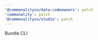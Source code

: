 ```yaml
---
'@commonalityco/data-codeowners': patch
'commonality': patch
'@commonalityco/studio': patch
---
```


Bundle CLI
